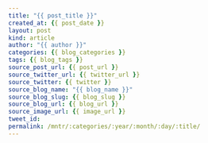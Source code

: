 ```yaml
---
title: "{{ post_title }}"
created_at: {{ post_date }}
layout: post
kind: article
author: "{{ author }}"
categories: {{ blog_categories }}
tags: {{ blog_tags }}
source_post_url: {{ post_url }}
source_twitter_url: {{ twitter_url }}
source_twitter: {{ twitter }}
source_blog_name: "{{ blog_name }}"
source_blog_slug: {{ blog_slug }}
source_blog_url: {{ blog_url }}
source_image_url: {{ image_url }}
tweet_id:
permalink: /mntr/:categories/:year/:month/:day/:title/
---
```

